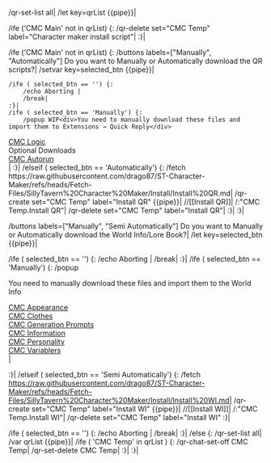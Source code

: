 /qr-set-list all|
/let key=qrList {{pipe}}|

/ife ('CMC Main' not in qrList) {:
	/qr-delete set="CMC Temp" label="Character maker install script"|
:}|

/ife ('CMC Main' not in qrList) {:
	/buttons labels=["Manually", "Automatically"] Do you want to Manually or Automatically download the QR scripts?|
	/setvar key=selected_btn {{pipe}}|

	/ife ( selected_btn == '') {:
		/echo Aborting |
		/break|
	:}|
	/ife ( selected_btn == 'Manually') {:
		/popup WIP<div>You need to manually download these files and import them to Extensions → Quick Reply</div>
<div><a href="https://github.com/drago87/ST-Character-Maker/blob/main/Quick%20Reply%20Buttons/Character%20Maker%20V4.json">CMC Logic</a></div>
<div>Optional Downloads</div><div><a href="https://github.com/drago87/ST-Character-Maker/blob/main/Quick%20Reply%20Buttons/Autorun.json">CMC Autorun</a></div>|
	:}|
	/elseif ( selected_btn == 'Automatically') {:
		/fetch https://raw.githubusercontent.com/drago87/ST-Character-Maker/refs/heads/Fetch-Files/SillyTavern%20Character%20Maker/Install/Install%20QR.md|
		/qr-create set="CMC Temp" label="Install QR" {{pipe}}|
		//[[Install QR]]|
		/:"CMC Temp.Install QR"|
		/qr-delete set="CMC Temp" label="Install QR"|
	:}|
:}|

/buttons labels=["Manually", "Semi Automatically"] Do you want to Manually or Automatically download the World Info/Lore Book?|
/let key=selected_btn {{pipe}}|

/ife ( selected_btn == '') {:
	/echo Aborting |
	/break|
:}|
/ife ( selected_btn == 'Manually') {:
	/popup <div>You need to manually download these files and import them to the World Info</div>
<div><a href="https://github.com/drago87/ST-Character-Maker/blob/Fetch-Files/SillyTavern%20Character%20Maker/LoreBooks/CMC%20Appearance.json">CMC Appearance</a></div>
<div><a href="https://github.com/drago87/ST-Character-Maker/blob/Fetch-Files/SillyTavern%20Character%20Maker/LoreBooks/CMC%20Clothes.json">CMC Clothes</a></div>
<div><a href="https://github.com/drago87/ST-Character-Maker/blob/Fetch-Files/SillyTavern%20Character%20Maker/LoreBooks/CMC%20Generation%20Prompts.json">CMC Generation Prompts</a></div>
<div><a href="https://github.com/drago87/ST-Character-Maker/blob/Fetch-Files/SillyTavern%20Character%20Maker/LoreBooks/CMC%20Information.json">CMC Information</a></div>
<div><a href="https://github.com/drago87/ST-Character-Maker/blob/Fetch-Files/SillyTavern%20Character%20Maker/LoreBooks/CMC%20Personality.json">CMC Personality</a></div>
<div><a href="https://github.com/drago87/ST-Character-Maker/blob/Fetch-Files/SillyTavern%20Character%20Maker/LoreBooks/CMC%20Variablers.json">CMC Variablers</a></div>|

:}|
/elseif ( selected_btn == 'Semi Automatically') {:
	/fetch https://raw.githubusercontent.com/drago87/ST-Character-Maker/refs/heads/Fetch-Files/SillyTavern%20Character%20Maker/Install/Install%20WI.md|
	/qr-create set="CMC Temp" label="Install WI" {{pipe}}|
	//[[Install WI]]|
	/:"CMC Temp.Install WI"|
	/qr-delete set="CMC Temp" label="Install WI"
:}|

/ife ( selected_btn == '') {:
	/echo Aborting |
	/break|
:}|
/else {:
	/qr-set-list all|
	/var qrList {{pipe}}|
	/ife ( 'CMC Temp' in qrList ) {:
		/qr-chat-set-off CMC Temp|
		/qr-set-delete CMC Temp|
	:}|
:}|

